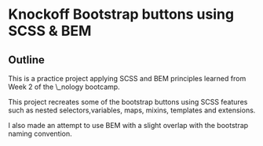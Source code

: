 # Knockoff Bootstrap buttons using SCSS & BEM

## Outline

<p>This is a practice project applying SCSS and BEM principles learned from Week 2 of the \_nology bootcamp.</p>
<p>This project recreates some of the bootstrap buttons using SCSS features such as nested selectors,variables, maps, mixins, templates and extensions.</p>
<p>I also made an attempt to use BEM with a slight overlap with the bootstrap naming convention.</p>
